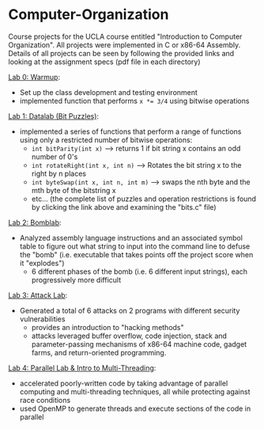 # Computer-Organization
Course projects for the UCLA course entitled "Introduction to Computer Organization". All projects were implemented in C or x86-64 Assembly.
Details of all projects can be seen by following the provided links and looking at the assignment specs (pdf file in each directory)

[Lab 0: Warmup](https://github.com/jpicchi18/computer_organization/tree/main/lab%200):
- Set up the class development and testing environment
- implemented function that performs ```x *= 3/4``` using bitwise operations

[Lab 1: Datalab (Bit Puzzles)](https://github.com/jpicchi18/computer_organization/tree/main/lab%201):
- implemented a series of functions that perform a range of functions using only a restricted number of bitwise operations:
  - ```int bitParity(int x)``` --> returns 1 if bit string x contains an odd number of 0's
  - ```int rotateRight(int x, int n)``` --> Rotates the bit string x to the right by n places
  - ```int byteSwap(int x, int n, int m)``` --> swaps the nth byte and the mth byte of the bitstring x
  - etc... (the complete list of puzzles and operation restrictions is found by clicking the link above and examining the "bits.c" file)
  
[Lab 2: Bomblab](https://github.com/jpicchi18/computer_organization/tree/main/lab%202):
- Analyzed assembly language instructions and an associated symbol table to figure out what string to input into the command line to defuse the "bomb" (i.e. executable that takes points off the project score when it "explodes")
  - 6 different phases of the bomb (i.e. 6 different input strings), each progressively more difficult
  
[Lab 3: Attack Lab](https://github.com/jpicchi18/computer_organization/tree/main/lab%203):
- Generated a total of 6 attacks on 2 programs with different security vulnerabilities
  - provides an introduction to "hacking methods"
  - attacks leveraged buffer overflow, code injection, stack and parameter-passing mechanisms of x86-64 machine code, gadget farms, and return-oriented programming.
  
[Lab 4: Parallel Lab & Intro to Multi-Threading](https://github.com/jpicchi18/computer_organization/tree/main/lab%204):
- accelerated poorly-written code by taking advantage of parallel computing and multi-threading techniques, all while protecting against race conditions
- used OpenMP to generate threads and execute sections of the code in parallel
